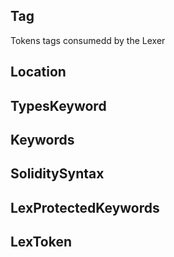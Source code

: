 ## Tag
Tokens tags consumedd by the Lexer

## Location

## TypesKeyword

## Keywords

## SoliditySyntax

## LexProtectedKeywords

## LexToken


